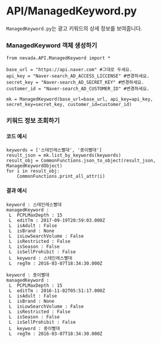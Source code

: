 # API/ManagedKeyword.py
`ManagedKeyword.py`는 광고 키워드의 상세 정보를 보여줍니다. <br>

### ManagedKeyword 객체 생성하기
	from nevada.API.ManagedKeyword import *
	
	base_url = "https://api.naver.com" #그대로 두세요.
	api_key = "Naver-search_AD_ACCESS_LICCENSE" #변경하세요.
	secret_key = "Naver-search_AD_SECRET_KEY" #변경하세요.
	customer_id = "Naver-search_AD_CUSTOMER_ID" #변경하세요.
	
	mk = ManagedKeyword(base_url=base_url, api_key=api_key, secret_key=secret_key, customer_id=customer_id)

### 키워드 정보 조회하기
#### 코드 예시
    keywords = ['스테인레스빨대', '종이빨대']
    result_json = mk.list_by_keywords(keywords)
    result_obj = CommonFunctions.json_to_object(result_json, ManagedKeywordObject)
    for i in result_obj:
        CommonFunctions.print_all_attr(i)

#### 결과 예시
	keyword : 스테인레스빨대
	managedKeyword : 
	 L  PCPLMaxDepth : 15
	 L  editTm : 2017-09-19T20:59:03.000Z
	 L  isAdult : False
	 L  isBrand : None
	 L  isLowSearchVolume : False
	 L  isRestricted : False
	 L  isSeason : False
	 L  isSellProhibit : False
	 L  keyword : 스테인레스빨대
	 L  regTm : 2016-03-07T18:34:30.000Z
	
	keyword : 종이빨대
	managedKeyword : 
	 L  PCPLMaxDepth : 15
	 L  editTm : 2016-11-02T05:51:17.000Z
	 L  isAdult : False
	 L  isBrand : None
	 L  isLowSearchVolume : False
	 L  isRestricted : False
	 L  isSeason : False
	 L  isSellProhibit : False
	 L  keyword : 종이빨대
	 L  regTm : 2016-03-07T18:34:30.000Z
	 